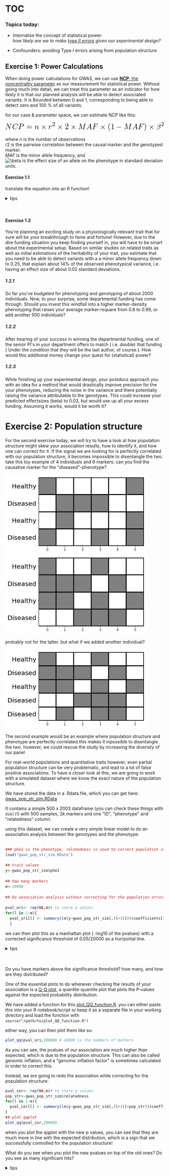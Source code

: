 # TOC

### Topics today:
 - Internalise the concept of statistical power:  
*how likely are we to make [type II errors](https://en.wikipedia.org/wiki/Type_I_and_type_II_errors) given our experimental design?*

 - Confounders: avoiding Type I errors arising from population structure

## Exercise 1: Power Calculations

When doing power calculations for GWAS, we can use [**NCP**, the noncentrality parameter](https://en.wikipedia.org/wiki/Noncentrality_parameter) as our measurement for statistical power. Without going much into detail, we can treat this parameter as an indicator for how likely it is that our planned analysis will be able to detect associated variants. It is Bounded between 0 and 1, corresponding to being able to detect zero and 100 % of all variants.

for our case & parameter space, we can estimate NCP like this:  

![equation for ncp](figures/NCP.png)

where
*n* is the number of observations  
r2 is the pairwise correlation between the causal marker and the genotyped marker.  
*MAF* is the minor allele frequency, and  
![\beta](https://render.githubusercontent.com/render/math?math=%5Cbeta) is the effect size of an allele on the phenotype in standard deviation units.

#### Exercise 1.1
  translate the equation into an R function!


  <details><summary>tips</summary>
  <p>

  ```R
  pow.calc <- function(n, rsquare, maf, beta){
    ncp <- n*rsquare*2*maf*(1-maf)*beta*beta
    return(ncp)
  }
  ```


  </p>
  </details>


  <br>
  <br>


#### Exercise 1.2
  You're planning an exciting study on a physiologically relevant trait that for sure will be your breakthrough to fame and fortune!
  However, due to the dire funding situation you keep finding yourself in, you will have to be smart about the experimental setup.
  Based on similar studies on related traits as well as initial estimations of the heritability of your trait, you estimate that you need to be able to detect variants with a a minor allele frequency down to 0.25, that explain about 14% of the observed phenotypical variance, i.e. having an effect size of about 0.02 standard deviations.

##### 1.2.1
  So far you've budgeted for phenotyping and genotyping of about 2000 individuals. Now, to your surprise, some departmental funding has come through.
  Should you invest this windfall into a higher marker-density phenotyping that raises your average marker-rsquare from 0.8 to 0.99, or add another 500 individuals?

##### 1.2.2
  After hearing of your success in winning the departmental funding, one of the senior PI's in your department offers to match ( i.e. double) that funding ( Under the condition that *they* will be the last author, of course.). How would this additional money change your quest for (statistical) power?

##### 1.2.3
  While finishing up your experimental design, your postdocs approach you with an idea for a method that would drastically improve precision for the your phenotypes, reducing the noise in the variance and there potentially raising the variance attributable to the genotypes. This could increase your predicted effectsizes (beta) to 0.03, but would use up all your excess funding. Assuming it works, would it be worth it?

# Exercise 2: Population structure

For the second exercise today, we will try to have a look at how population structure might skew your association results, how to identify it, and how one can correct for it. If the signal we are looking for is perfectly correlated with our population structure, it becomes impossible to disentangle the two. take this toy example of 4 individuals and 6 markers: can you find the causative marker for the "diseased"-phenotype?

![example1](figures/toy1.png)  
![example2](figures/toy2.png)  

probably not for the latter. but what if we added another individual?

![example3](figures/toy3.png)

The second example would be an example where population structure and phenotype are perfectly correlated.this makes it inpossible to disentangle the two. however, we could rescue the study by increasing the diversity of our panel

For real-world populations and quantitative traits however, even partial population structure can be very problematic, and lead to a lot of false positive associations. To have a closer look at this, we are going to work with a simulated dataset where we know the exact nature of the population structure.

We have stored the data in a .Rdata file, which you can get here:
<a id="raw-url" href="https://raw.githubusercontent.com/troe27/UU-GWAS04/master/data/gwas_pop_str_sim.RData">gwas_pop_str_sim.RData</a>


It contains a simple 500 x 2003 dataframe (you can check these things with ```dim()```!)
with 500 samples, 2k markers and one "ID", "phenotype" and "relatedness" column.

using this dataset, we can create a very simple linear model to do an association analysis between the genotypes and the phenotype:

```R

### phe1 is the phenotype, relatedness is used to correct population structure.
load("gwas_pop_str_sim.RData")

## trait values
y<-gwas_pop_str_sim$phe1

## how many markers
m<-20000

## Do association analysis without correcting for the population structure:

pval_ori<- rep(NA,m)# to store p values
for(l in 1:m){
  pval_ori[l] <- summary(lm(y~gwas_pop_str_sim[,(l+3)]))$coefficients[2,4]
  }
```
we can then plot this as a manhattan plot ( -log10 of the pvalues) with a corrected significance threshold of 0.05/20000 as a horizontal line.


<details><summary>tips</summary>
<p>

```R
library("ggplot2")
pval_uncorrected <- data.frame(pval_ori) # make into dataframe

# we are using a bonferroni correction, which is a very simple and stringent measure of correcting for multiple testing:
significance_threshold = 0.05/20000

ggplot(data=pval1)+
  geom_point(mapping=aes(y=-log10(pval_ori), x=1:m),color='black', alpha=0.5)+
  geom_abline(, color='red', slope = 0, intercept =-log10(significance_threshold))

```

</p>
</details>


<br>
<br>

Do you have markers above the significance threshold? how many, and how are they distributed?


One of the essential plots to do whenever checking the results of your association is a [Q-Q plot](https://en.wikipedia.org/wiki/Q%E2%80%93Q_plot), a quantile-quantile plot that plots the P-values against the expected probability distribution.



We have added a function for this <a id="raw-url" href="https://raw.githubusercontent.com/troe27/UU-GWAS04/master/scripts/plot_QQ_function.R">plot_QQ_function.R</a>.
you can either paste this into your R notebook/script or keep it as a separate file in your working directory and load the function with `` source("/path/to/plot_QQ_function.R")``

either way, you can then plot them like so:
```R
plot_qq(pval_ori,20000) # 20000 is the numbers of markers
```

As you can see, the pvalues of our association are much higher than expected, which is due to the population structure.
This can also be called genomic inflation, and a "genomic inflation factor" is sometimes calculated in order to correct this.

Instead, we are going to redo the association while correcting for the population structure:

```R
pval_cor<- rep(NA,m)# to store p values
pop_str<-gwas_pop_str_sim$relatedness
for(l in 1:m){
  pval_cor[l] <- summary(lm(y~gwas_pop_str_sim[,(l+3)]+pop_str))$coefficients[2,4]
}
## plot qqplot
plot_qq(pval_cor,20000)

```
when you plot the qqplot with the new p values, you can see that they are much more in line with the expected distribution, which is a sign that we successfully controlled for the population structure!

What do you see when you plot the new pvalues on top of the old ones?
Do you see as many significant hits?


<details><summary>tips</summary>
<p>

```R
pval2 <- data.frame(pval_cor)

ggplot(data=pval1)+geom_point(mapping=aes(y=-log10(pval_ori), x=1:m),color='black', alpha=0.5)+geom_abline(, color='red', slope = 0, intercept = -log10(0.05/20000))+geom_point(data=pval2, mapping=aes(y=-log10(pval_cor), x=1:m),color='red', alpha=0.5)

```

</p>
</details>


<br>
<br>

